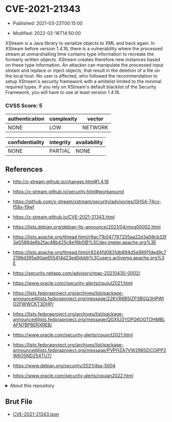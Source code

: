 # CVE-2021-21343

- Published: 2021-03-23T00:15:00

- Modified: 2022-02-16T14:50:00

XStream is a Java library to serialize objects to XML and back again. In XStream before version 1.4.16, there is a vulnerability where the processed stream at unmarshalling time contains type information to recreate the formerly written objects. XStream creates therefore new instances based on these type information. An attacker can manipulate the processed input stream and replace or inject objects, that result in the deletion of a file on the local host. No user is affected, who followed the recommendation to setup XStream's security framework with a whitelist limited to the minimal required types. If you rely on XStream's default blacklist of the Security Framework, you will have to use at least version 1.4.16.

### CVSS Score: **5**

| authentication | complexity | vector |
| --- | --- | --- |
| NONE | LOW | NETWORK |

| confidentiality | integrity | availability |
| --- | --- | --- |
| NONE | PARTIAL | NONE |

## References

* http://x-stream.github.io/changes.html#1.4.16

* https://x-stream.github.io/security.html#workaround

* https://github.com/x-stream/xstream/security/advisories/GHSA-74cv-f58x-f9wf

* https://x-stream.github.io/CVE-2021-21343.html

* https://lists.debian.org/debian-lts-announce/2021/04/msg00002.html

* https://lists.apache.org/thread.html/r9ac71b047767205aa22e3a08cb33f3e0586de6b2fac48b425c6e16b0@%3Cdev.jmeter.apache.org%3E

* https://lists.apache.org/thread.html/r8244fd0831db894d5e89911ded9c72196d395a90ae655414d23ed0dd@%3Cusers.activemq.apache.org%3E

* https://security.netapp.com/advisory/ntap-20210430-0002/

* https://www.oracle.com//security-alerts/cpujul2021.html

* https://lists.fedoraproject.org/archives/list/package-announce@lists.fedoraproject.org/message/22KVR6B5IZP3BGQ3HPWIO2FWWCKT3DHP/

* https://lists.fedoraproject.org/archives/list/package-announce@lists.fedoraproject.org/message/QGXIU3YDPG6OGTDHMBLAFN7BPBERXREB/

* https://www.oracle.com/security-alerts/cpuoct2021.html

* https://lists.fedoraproject.org/archives/list/package-announce@lists.fedoraproject.org/message/PVPHZA7VW2RRSDCOIPP2W6O5ND254TU7/

* https://www.debian.org/security/2021/dsa-5004

* https://www.oracle.com/security-alerts/cpujan2022.html

<details>
<summary>About this repository</summary> 

  This repository is part of the project [Live Hack CVE](https://github.com/Live-Hack-CVE). Main website can be found [www.live-hack.org](https://www.live-hack.org) 
  
  Made by [Sn0wAlice](https://github.com/Sn0wAlice) for the people that care about security and need to have a feed of the latest CVEs. Hope you enjoy it, don't forget to star the repo and follow me on [Twitter](https://twitter.com/Sn0wAlice) and [Github](https://github.com/Sn0wAlice). And that is my [personnal website](https://www.alice-snow.me/)

  - [Home Page](https://github.com/Live-Hack-CVE)
  - [Framework](https://github.com/Live-Hack-CVE/cve-framework)
  - [CVE database](https://github.com/Live-Hack-CVE/full_database)
  - [Changelog](https://github.com/Live-Hack-CVE/Changelog)
</details>

## Brut File

* [CVE-2021-21343.json](https://raw.githubusercontent.com/Live-Hack-CVE/full_database/main/cves/2021/CVE-2021-21343.json)


